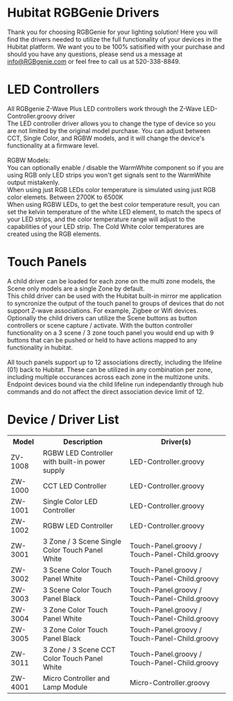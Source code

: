 # Hubitat RGBGenie Drivers

Thank you for choosing RGBGenie for your lighting solution! Here you will find the drivers needed to utilize the full functionality of your devices in the Hubitat platform.  We want you to be 100% satisified with your purchase and should you have any questions, please send us a message at info@RGBgenie.com or feel free to call us at 520-338-8849.  


# LED Controllers 

All RGBgenie Z-Wave Plus LED controllers work through the Z-Wave LED-Controller.groovy driver <br>
The LED controller driver allows you to change the type of device so you are not limited by the original model purchase. You can adjust between CCT, Single Color, and RGBW models, and it will change the device's functionality at a firmware level.<br><br>
RGBW Models:<br>
You can optionally enable / disable the WarmWhite component so if you are using RGB only LED strips you won't get signals sent to the WarmWhite output mistakenly. <br>
When using just RGB LEDs color temperature is simulated using just RGB color elemets. Between 2700K to 6500K <br>
When using RGBW LEDs, to get the best color temperature result, you can set the kelvin temperature of the white LED element, to match the specs of your LED strips, and the color temperature range will adjust to the capabilities of your LED strip. The Cold White color temperatures are created using the RGB elements. 



# Touch Panels

A child driver can be loaded for each zone on the multi zone models, the Scene only models are a single Zone by default.<br>
This child driver can be used with the Hubitat built-in mirror me application to syncronize the output of the touch panel to groups of devices that do not support Z-wave associations.  For example, Zigbee or Wifi devices.<br> 
Optionally the child drivers can utilize the Scene buttons as button controllers or scene capture / activate. With the button controller functionality on a 3 scene / 3 zone touch panel you would end up with 9 buttons that can be pushed or held to have actions mapped to any functionality in hubitat.<br><br>
All touch panels support up to 12 associations directly, including the lifeline (01) back to Hubitat.  These can be utilized in any combination per zone, including multiple occurances across each zone in the multizone units.  Endpoint devices bound via the child lifeline run independantly through hub commands and do not affect the direct association device limit of 12.

# Device / Driver List
<table>
<tr><th>Model</th><th>Description</th><th>Driver(s)</th></tr>
<tr><td>ZV-1008</td><td>RGBW LED Controller with built-in power supply</td>		<td>LED-Controller.groovy</td></tr>
<tr><td>ZW-1000</td><td>CCT LED Controller</td>									<td>LED-Controller.groovy</td><tr>
<tr><td>ZW-1001</td><td>Single Color LED Controller</td>						<td>LED-Controller.groovy</td></tr>
<tr><td>ZW-1002</td><td>RGBW LED Controller</td>								<td>LED-Controller.groovy</td></tr>
<tr><td>ZW-3001</td><td>3 Zone / 3 Scene Single Color Touch Panel White</td>	<td>Touch-Panel.groovy / Touch-Panel-Child.groovy</td></tr>
<tr><td>ZW-3002</td><td>3 Scene Color Touch Panel White</td>					<td>Touch-Panel.groovy / Touch-Panel-Child.groovy</td></tr>
<tr><td>ZW-3003</td><td>3 Scene Color Touch Panel Black</td>					<td>Touch-Panel.groovy / Touch-Panel-Child.groovy</td></tr>
<tr><td>ZW-3004</td><td>3 Zone Color Touch Panel White</td>						<td>Touch-Panel.groovy / Touch-Panel-Child.groovy</td></tr>
<tr><td>ZW-3005</td><td>3 Zone Color Touch Panel Black</td>						<td>Touch-Panel.groovy / Touch-Panel-Child.groovy</td></tr>
<tr><td>ZW-3011</td><td>3 Zone / 3 Scene CCT Color Touch Panel White</td>		<td>Touch-Panel.groovy / Touch-Panel-Child.groovy</td></tr>
<tr><td>ZW-4001</td><td>Micro Controller and Lamp Module</td>					<td>Micro-Controller.groovy</td></tr>
</table>


